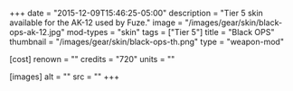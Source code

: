+++
date = "2015-12-09T15:46:25-05:00"
description = "Tier 5 skin available for the AK-12 used by Fuze."
image = "/images/gear/skin/black-ops-ak-12.jpg"
mod-types = "skin"
tags = ["Tier 5"]
title = "Black OPS"
thumbnail = "/images/gear/skin/black-ops-th.png"
type = "weapon-mod"

[cost]
  renown = ""
  credits = "720"
  units = ""

[images]
  alt = ""
  src = ""
+++
